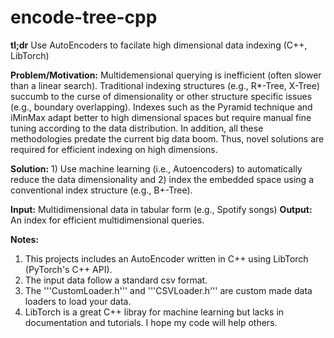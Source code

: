 # encode-tree-cpp
**tl;dr** Use AutoEncoders to facilate high dimensional data indexing (C++, LibTorch)

**Problem/Motivation:** Multidemensional querying is inefficient (often slower than a linear search). Traditional indexing structures (e.g., R*-Tree, X-Tree) succumb to the curse of dimensionality or other structure specific issues (e.g., boundary overlapping). Indexes such as the Pyramid technique and iMinMax adapt better to high dimensional spaces but require manual fine tuning according to the data distribution. In addition, all these methodologies predate the current big data boom. Thus, novel solutions are required for efficient indexing on high dimensions.

**Solution:** 1) Use machine learning (i.e., Autoencoders) to automatically reduce the data dimensionality and 2) index the embedded space using a conventional index structure (e.g., B+-Tree).

**Input:** Multidimensional data in tabular form (e.g., Spotify songs)
**Output:** An index for efficient multidimensional queries.

**Notes:** 
1. This projects includes an AutoEncoder written in C++ using LibTorch (PyTorch's C++ API).
2. The input data follow a standard csv format.
3. The '''CustomLoader.h''' and '''CSVLoader.h''' are custom made data loaders to load your data.
4. LibTorch is a great C++ libray for machine learning but lacks in documentation and tutorials. I hope my code will help others.  
